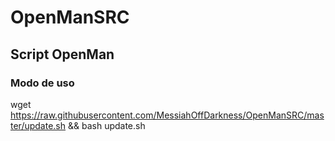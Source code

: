 # OpenManSRC

## Script OpenMan

### Modo de uso

wget https://raw.githubusercontent.com/MessiahOffDarkness/OpenManSRC/master/update.sh && bash update.sh
